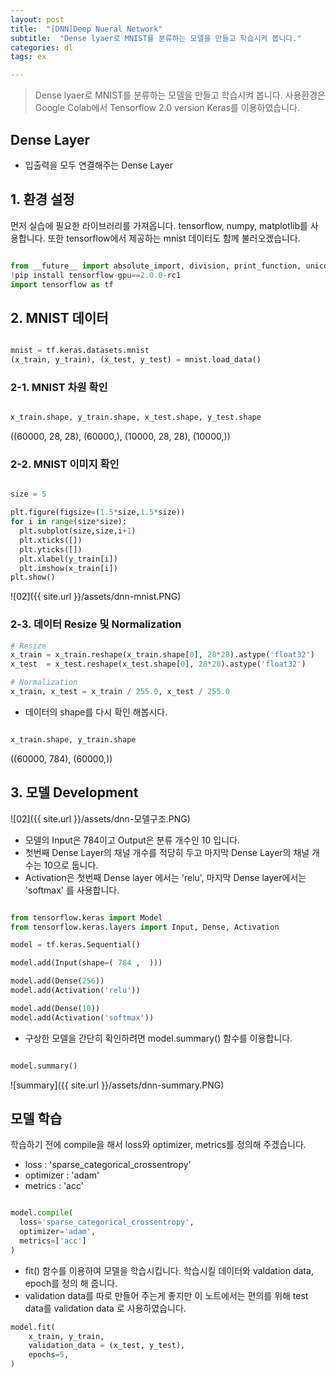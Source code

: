 ```yaml
---
layout: post
title:  "[DNN]Deep Nueral Network"
subtitle:  "Dense lyaer로 MNIST를 분류하는 모델을 만들고 학습시켜 봅니다."
categories: dl
tags: ex

---
```


> Dense lyaer로 MNIST를 분류하는 모델을 만들고 학습시켜 봅니다.
사용환경은 Google Colab에서 Tensorflow 2.0 version Keras를 이용하였습니다. 
 
##  Dense Layer

* 입출력을 모두 연결해주는 Dense Layer

##  1. 환경 설정

먼저 실습에 필요한 라이브러리를 가져옵니다. tensorflow, numpy, matplotlib를 사용합니다. 또한 tensorflow에서 제공하는 mnist 데이터도 함께 불러오겠습니다. 

```python

from __future__ import absolute_import, division, print_function, unicode_literals
!pip install tensorflow-gpu==2.0.0-rc1
import tensorflow as tf

```


## 2. MNIST 데이터

```python

mnist = tf.keras.datasets.mnist
(x_train, y_train), (x_test, y_test) = mnist.load_data()

```

### 2-1. MNIST 차원 확인 

```python

x_train.shape, y_train.shape, x_test.shape, y_test.shape

```
((60000, 28, 28), (60000,), (10000, 28, 28), (10000,))

### 2-2. MNIST 이미지 확인

```python

size = 5

plt.figure(figsize=(1.5*size,1.5*size))
for i in range(size*size):
  plt.subplot(size,size,i+1)
  plt.xticks([])
  plt.yticks([])
  plt.xlabel(y_train[i])
  plt.imshow(x_train[i])
plt.show()

```

![02]({{ site.url }}/assets/dnn-mnist.PNG)


### 2-3. 데이터 Resize 및 Normalization

```python
# Resize
x_train = x_train.reshape(x_train.shape[0], 28*28).astype('float32')
x_test  = x_test.reshape(x_test.shape[0], 28*28).astype('float32')

# Normalization
x_train, x_test = x_train / 255.0, x_test / 255.0

```

* 데이터의 shape를 다시 확인 해봅시다. 

```python

x_train.shape, y_train.shape

```
((60000, 784), (60000,))

## 3. 모델 Development

![02]({{ site.url }}/assets/dnn-모델구조.PNG)

* 모델의 Input은 784이고 Output은 분류 개수인 10 입니다. 
* 첫번째 Dense Layer의 채널 개수를 적당히 두고 마지막 Dense Layer의 채널 개수는 10으로 둡니다. 
* Activation은 첫번째 Dense layer 에서는 'relu',  마지막 Dense layer에서는 'softmax' 를 사용합니다. 

```python

from tensorflow.keras import Model
from tensorflow.keras.layers import Input, Dense, Activation

model = tf.keras.Sequential()

model.add(Input(shape=( 784 ,  )))

model.add(Dense(256))
model.add(Activation('relu'))

model.add(Dense(10))
model.add(Activation('softmax'))

```

* 구상한 모델을 간단히 확인하려면 model.summary() 함수를 이용합니다. 

```python

model.summary()

```
![summary]({{ site.url }}/assets/dnn-summary.PNG)

## 모델 학습

학습하기 전에 compile을 해서 loss와 optimizer, metrics를 정의해 주겠습니다. 
* loss : 'sparse_categorical_crossentropy'
* optimizer : 'adam'
* metrics : 'acc'

```python

model.compile(
  loss='sparse_categorical_crossentropy',
  optimizer='adam',
  metrics=['acc']
)

```
* fit() 함수를 이용하여 모델을 학습시킵니다. 학습시킬 데이터와 valdation data, epoch를 정의 해 줍니다. 
* validation data를 따로 만들어 주는게 좋지만 이 노트에서는 편의를 위해 test data를 validation data 로 사용하였습니다. 

```python
model.fit(
    x_train, y_train, 
    validation_data = (x_test, y_test),
    epochs=5,
)
```
